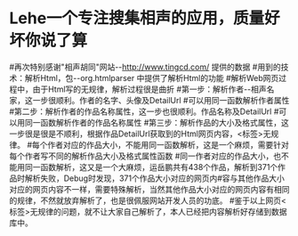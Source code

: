 # Lehe一个专注搜集相声的应用，质量好坏你说了算
#再次特别感谢"相声胡同"网站--http://www.tingcd.com/ 提供的数据
#用到的技术：解析Html，包--org.htmlparser 中提供了解析Html的功能
#解析Web网页过程中，由于Html写的无规律，解析过程很是曲折
#第一步：解析作者--相声名家，这一步很顺利。作者的名字、头像及DetailUrl
#可以用同一函数解析作者属性
#第二步：解析作者的作品名称属性，这一步也很顺利。作品名称及DetailUrl
#可以用同一函数解析作者的作品名称属性
#第三步：解析作品的大小及格式属性，这一步很是很是不顺利，根据作品DetailUrl获取到的Html网页内容，<标签>无规律。
#每个作者对应的作品大小，不能用同一函数解析，这是一个麻烦，需要针对每个作者写不同的解析作品大小及格式属性函数
#同一作者对应的作品大小，也不能用同一函数解析，这又是一个大麻烦，运岳鹏共有438个作品，解析到371个作品时解析失败，Debug时发现，371个作品大小对应的网页内#容与其他作品大小对应的网页内容不一样，需要特殊解析，当然其他作品大小对应的网页内容有相同的规律，不然就放弃解析了，也是很佩服网站开发人员的功底。
#鉴于以上网页<标签>无规律的问题，就不让大家自己解析了，本人已经把内容解析好存储到数据库中。
